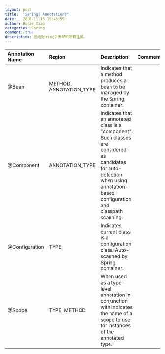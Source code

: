 ```yaml
---
layout: post
title:  "Spring| Annotations"
date:   2018-11-15 19:43:59
author: Botao Xiao
categories: Spring
comment: true
description: 总结Spring中出现的所有注解。
---
```

| Annotation Name | Region | Description | Comment |
| :------ | :------ | :------ | :------ |
| @Bean | METHOD, ANNOTATION_TYPE | Indicates that a method produces a bean to be managed by the Spring container. | |
| @Component | ANNOTATION_TYPE | Indicates that an annotated class is a "component". Such classes are considered as candidates for auto-detection when using annotation-based configuration and classpath scanning. | |
| @Configuration | TYPE | Indicates current class is a configuration class. Auto-scanned by Spring container. | |
| @Scope | TYPE, METHOD | When used as a type-level annotation in conjunction with indicates the name of a scope to use for instances of the annotated type.| |


